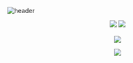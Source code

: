 ![header](https://capsule-render.vercel.app/api?type=transparent&color=000000&height=300&section=header&text=Cookie%20Yoon&fontSize=90&fontColor=e3dbeb)

<p align="center">
  <a href = "python"><img src = "https://img.shields.io/badge/-Python-3776AB?logo=python&logoColor=FFD43B&style=for-the-badge"></a>
  <a href = "C"><img src = "https://img.shields.io/badge/-C-grey?logo=C&logoColor=A8B9CC&style=for-the-badge"></a>
  <br><br>
  <a href = "mailto:my.cookie.yoon@gmail.com" target = "_blank"><img src = "https://img.shields.io/badge/-my.cookie.yoon@gmail.com-EA4335?logo=Gmail&logoColor=white&style=for-the-badge"></a>
</p>

<div align="center">
    <img src="https://github-readme-stats.vercel.app/api?username=cookie-yoon&show_icons=true&theme=vue">
</div>

<!--
**cookie-yoon/cookie-yoon** is a ✨ _special_ ✨ repository because its `README.md` (this file) appears on your GitHub profile.

Here are some ideas to get you started:

- 🔭 I’m currently working on ...
- 🌱 I’m currently learning ...
- 👯 I’m looking to collaborate on ...
- 🤔 I’m looking for help with ...
- 💬 Ask me about ...
- 📫 How to reach me: ...
- 😄 Pronouns: ...
- ⚡ Fun fact: ...
-->

